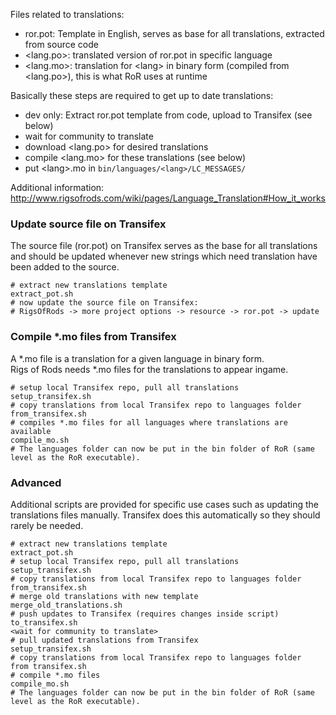 Files related to translations:
- ror.pot: Template in English, serves as base for all translations, extracted from source code
- \<lang.po\>: translated version of ror.pot in specific language
- \<lang.mo\>: translation for \<lang\> in binary form (compiled from \<lang.po\>), this is what RoR uses at runtime

Basically these steps are required to get up to date translations:
- dev only: Extract ror.pot template from code, upload to Transifex (see below)
- wait for community to translate
- download \<lang.po\> for desired translations
- compile \<lang.mo\> for these translations (see below)
- put \<lang\>.mo in ```bin/languages/<lang>/LC_MESSAGES/ ```

Additional information: http://www.rigsofrods.com/wiki/pages/Language_Translation#How_it_works

### Update source file on Transifex
The source file (ror.pot) on Transifex serves as the base for all translations and
should be updated whenever new strings which need translation have been added to the source.

```
# extract new translations template
extract_pot.sh
# now update the source file on Transifex:
# RigsOfRods -> more project options -> resource -> ror.pot -> update
```

### Compile *.mo files from Transifex
A *.mo file is a translation for a given language in binary form.  
Rigs of Rods needs *.mo files for the translations to appear ingame.

```
# setup local Transifex repo, pull all translations
setup_transifex.sh
# copy translations from local Transifex repo to languages folder
from_transifex.sh
# compiles *.mo files for all languages where translations are available
compile_mo.sh
# The languages folder can now be put in the bin folder of RoR (same level as the RoR executable).
```




### Advanced
Additional scripts are provided for specific use cases such as 
updating the translations files manually. 
Transifex does this automatically so they should rarely be needed.

```
# extract new translations template
extract_pot.sh
# setup local Transifex repo, pull all translations
setup_transifex.sh
# copy translations from local Transifex repo to languages folder
from_transifex.sh
# merge old translations with new template
merge_old_translations.sh
# push updates to Transifex (requires changes inside script)
to_transifex.sh
<wait for community to translate>
# pull updated translations from Transifex
setup_transifex.sh
# copy translations from local Transifex repo to languages folder
from transifex.sh
# compile *.mo files
compile_mo.sh
# The languages folder can now be put in the bin folder of RoR (same level as the RoR executable).
```

